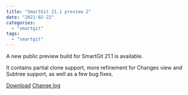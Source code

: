 ```yaml
---
title: "SmartGit 21.1 preview 2"
date: "2021-02-22"
categories: 
  - "smartgit"
tags: 
  - "smartgit"
---
```


A new public preview build for SmartGit 21.1 is available.

It contains partial clone support, more refinement for Changes view and Subtree support, as well as a few bug fixes.

[Download](http://www.syntevo.com/smartgit/preview) [Change log](http://www.syntevo.com/smartgit/changelog-eap.txt)

